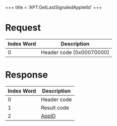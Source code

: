 +++
title = 'APT:GetLastSignaledAppletId'
+++

# Request

| Index Word | Description                |
|------------|----------------------------|
| 0          | Header code \[0x00070000\] |

# Response

| Index Word | Description                                    |
|------------|------------------------------------------------|
| 0          | Header code                                    |
| 1          | Result code                                    |
| 2          | [AppID](NS_and_APT_Services#AppIDs "wikilink") |